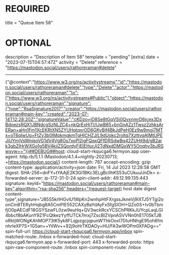 
# REQUIRED
title = "Queue Item 58"
# OPTIONAL
description = "Description of Item 58"
template = "pending"
[extra]
date = "2023-07-15T04:57:47Z"
activity = "Delete"
reference = "https://mastodon.social/users/rathoreraman#delete"

---
{"@context":"https://www.w3.org/ns/activitystreams","id":"https://mastodon.social/users/rathoreraman#delete","type":"Delete","actor":"https://mastodon.social/users/rathoreraman","to":["https://www.w3.org/ns/activitystreams#Public"],"object":"https://mastodon.social/users/rathoreraman","signature":{"type":"RsaSignature2017","creator":"https://mastodon.social/users/rathoreraman#main-key","created":"2023-07-14T12:28:20Z","signatureValue":"cKDzo+jD8Se8tGqVSi0QvxnmrD6jcex3DxBdoezsRQX1JBNdcgSzNLZC4+nkQrExHjTl/lJwB65+bnGnAZz1Twsz2zhksArERan+aHn1Fm1XcEKRtXN5ZYUHqtqxrOD6GKyBjf4BkJdPeH0Ez9w9mol7MTx+oT6qIwUg+FtZy3b0IMpkmqkmTgHICHZJ/L9dUokc2roltq7XzttvqAlMtUPEJiUYmjVsWnjqoVG1dV4Vg8Os7xoPl2jgFQqxQFfDRSdwBq42ZUHit9d/gB2ark3gbZlHrWXGo1g5BV4kiiZSQordyFjEIEHurJj2TdNxdDMQxWY5Onqhy3bJRSwxyw=="}}##DEBUG##host: cloud-start-rkqucga6.fermyon.app
user-agent: http.rb/5.1.1 (Mastodon/4.1.4+nightly-20230713; +https://mastodon.social/)
content-length: 787
accept-encoding: gzip
content-type: application/activity+json
date: Fri, 14 Jul 2023 12:28:58 GMT
digest: SHA-256=dnFY+tYAAjE2K3Gi1BKc3ELgBcIIhKS53uCUkuuUnDk=
x-forwarded-server: ip-172-31-0-24
spin-client-addr: 49.12.99.135:443
signature: keyId="https://mastodon.social/users/rathoreraman#main-key",algorithm="rsa-sha256",headers="(request-target) host date digest content-type",signature="J85S5krIHGvlU1WpKn2wnhpHtFXrgssJkneVj9iXTJ5YTgi2oonCinBTERyhHqbg8A5CmPIE552CAXyBaYdAyFxSfgSIOH+QZo0S+Iv0bTbmfjO0pAECdF18GSYSzwFL0zw9euHq+QV3wckRcxYCSChPRKkJUYcpLaqLGI4bbcf8bAKunY9Z1FcQtkezYyffUTCk7mxj7ZscBlZVpnASVVNn0hE1705kTJBoRktjWONgKAhMOP73tK5yk8FLqjpzgcjqpunWThkOoxI7DIuHNhgE95oh6fmnhrIeXP7S+1G5an++YiIWv++92j9oHrTKDAOy+HU/FA3wWOPm0XFADg=="
spin-full-url: https://cloud-start-rkqucga6.fermyon.app/inbox
spin-matched-route: /inbox
x-forwarded-host: cloud-start-rkqucga6.fermyon.app
x-forwarded-port: 443
x-forwarded-proto: https
spin-raw-component-route: /inbox
spin-component-route: /inbox

